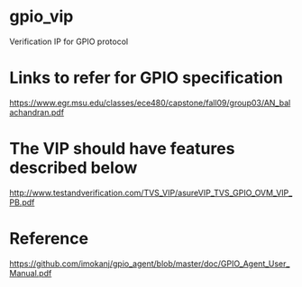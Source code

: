 # gpio_vip
Verification IP for GPIO protocol

# Links to refer for GPIO specification
https://www.egr.msu.edu/classes/ece480/capstone/fall09/group03/AN_balachandran.pdf


# The VIP should have features described below
http://www.testandverification.com/TVS_VIP/asureVIP_TVS_GPIO_OVM_VIP_PB.pdf

# Reference
https://github.com/imokanj/gpio_agent/blob/master/doc/GPIO_Agent_User_Manual.pdf
